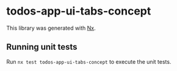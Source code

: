 # todos-app-ui-tabs-concept

This library was generated with [Nx](https://nx.dev).

## Running unit tests

Run `nx test todos-app-ui-tabs-concept` to execute the unit tests.
